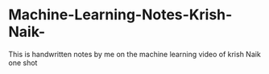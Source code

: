 # Machine-Learning-Notes-Krish-Naik-
This is handwritten notes by me  on the machine learning video of krish Naik one shot 
